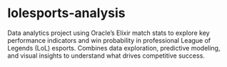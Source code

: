 # lolesports-analysis
Data analytics project using Oracle’s Elixir match stats to explore key performance indicators and win probability in professional League of Legends (LoL) esports. Combines data exploration, predictive modeling, and visual insights to understand what drives competitive success.
